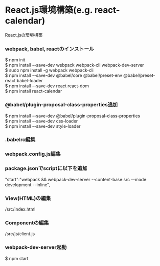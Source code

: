 # React.js環境構築(e.g. react-calendar)
React.jsの環境構築

###  webpack, babel, reactのインストール
$ npm init<br>
$ npm install --save-dev webpack webpack-cli webpack-dev-server<br>
$ sudo npm install -g webpack webpack-cli<br>
$ npm install --save-dev @babel/core @babel/preset-env @babel/preset-react babel-loader<br>
$ npm install --save-dev react react-dom<br>
$ npm install react-calendar

### @babel/plugin-proposal-class-properties追加
$ npm install --save-dev @babel/plugin-proposal-class-properties<br>
$ npm install --save-dev css-loader<br>
$ npm install --save-dev style-loader

### .babelrc編集
### webpack.config.js編集
### package.jsonでscriptに以下を追加
"start":"webpack && webpack-dev-server --content-base src --mode development --inline",

### View(HTML)の編集
/src/index.html

### Componentの編集
/src/js/client.js

### webpack-dev-server起動
$ npm start
